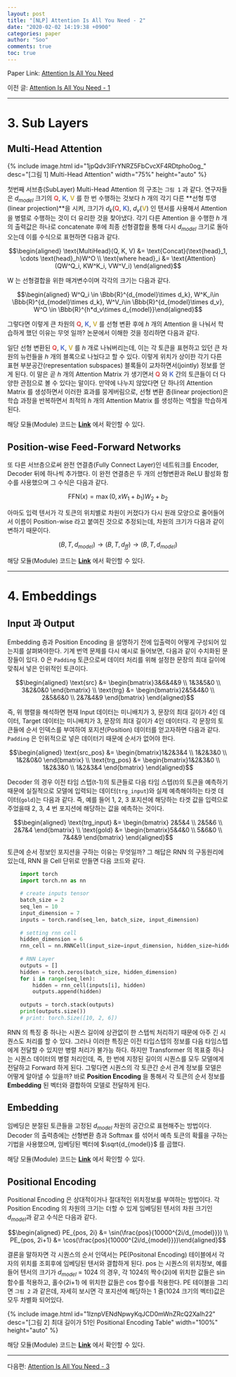 ```yaml
---
layout: post
title: "[NLP] Attention Is All You Need - 2"
date: "2020-02-02 14:19:38 +0900"
categories: paper
author: "Soo"
comments: true
toc: true
---
```


Paper Link: [Attention Is All You Need](https://arxiv.org/abs/1706.03762)

이전 글: [Attention Is All You Need - 1](https://simonjisu.github.io/paper/2020/01/14/attentionisallyouneed.html)

---

# 3. Sub Layers

## Multi-Head Attention

{% include image.html id="1jpQdv3lFrYNRZ5FbCvcXF4RDtpho0og_" desc="[그림 1] Multi-Head Attention" width="75%" height="auto" %}

첫번째 서브층(SubLayer) Multi-Head Attention 의 구조는 `그림 1` 과 같다. 연구자들은 $d_{model}$ 크기의 <span style="color:#e25252">**Q**</span>, <span style="color:#5470cc">**K**</span>, <span style="color:#cfb648">**V**</span> 를 한 번 수행하는 것보다 $h$ 개의 각기 다른 **선형 투영(linear projection)**을 시켜, 크기가 $d_k$(<span style="color:#e25252">**Q**</span>, <span style="color:#5470cc">**K**</span>), $d_v$(<span style="color:#cfb648">**V**</span>) 인 텐서를 사용해서 Attention 을 병렬로 수행하는 것이 더 유리한 것을 찾아냈다. 각기 다른 Attention 을 수행한 $h$ 개의 출력값은 하나로 concatenate 후에 최종 선형결합을 통해 다시 $d_{model}$ 크기로 돌아오는데 이를 수식으로 표현하면 다음과 같다. 

$$\begin{aligned} \text{MultiHead}(Q, K, V) &= \text{Concat}(\text{head}_1, \cdots \text{head}_h)W^O  \\ \text{where head}_i &= \text{Attention}(QW^Q_i, KW^K_i, VW^V_i)  \end{aligned}$$

W 는 선형결합을 위한 매겨변수이며 각각의 크기는 다음과 같다.

$$\begin{aligned} W^Q_i \in \Bbb{R}^{d_{model}\times d_k}, W^K_i\in \Bbb{R}^{d_{model}\times d_k}, W^V_i\in \Bbb{R}^{d_{model}\times d_v}, W^O \in \Bbb{R}^{h*d_v\times d_{model}}\end{aligned}$$

그렇다면 이렇게 큰 차원의 <span style="color:#e25252">**Q**</span>, <span style="color:#5470cc">**K**</span>, <span style="color:#cfb648">**V**</span> 를 선형 변환 후에 $h$ 개의 Attention 을 나눠서 학습하게 했던 이유는 무엇 일까? 논문에서 이해한 것을 정리하면 다음과 같다.

일단 선형 변환된 <span style="color:#e25252">**Q**</span>, <span style="color:#5470cc">**K**</span>, <span style="color:#cfb648">**V**</span> 를 $h$ 개로 나눠버리는데, 이는 각 토큰을 표현하고 있던 큰 차원의 뉴런들을 $h$ 개의 블록으로 나눴다고 할 수 있다. 이렇게 위치가 상이한 각기 다른 표현 부분공간(representation subspaces) 블록들이 교차하면서(jointly) 정보를 얻게 된다. 이 말은 곧 $h$ 개의 Attention Matrix 가 생기면서 <span style="color:#e25252">**Q**</span> 와 <span style="color:#5470cc">**K**</span> 간의 토큰들이 더 다양한 관점으로 볼 수 있다는 말이다. 만약에 나누지 않았다면 단 하나의 Attention Matrix 를 생성하면서 이러한 효과를 뭉게버림으로, 선형 변환 층(linear projection)은 학습 과정을 반복하면서 최적의 $h$ 개의 Attention Matrix 를 생성하는 역할을 학습하게 된다.

해당 모듈(Module) 코드는 [**Link**](https://github.com/simonjisu/annotated-transformer-kr/blob/9c1e4988e5aba3d2b971074590ce49e50c3aa823/transformer/sublayers.py#L11) 에서 확인할 수 있다.


## Position-wise Feed-Forward Networks

또 다른 서브층으로써 완전 연결층(Fully Connect Layer)인 네트워크를 Encoder, Decoder 뒤에 하나씩 추가했다. 이 완전 연결층은 두 개의 선형변환과 ReLU 활성화 함수를 사용했으며 그 수식은 다음과 같다.

$$\text{FFN}(x) = \max(0, xW_1+b_1)W_2+b_2$$

아마도 입력 텐서가 각 토큰의 위치별로 차원이 커졌다가 다시 원래 모양으로 줄어들어서 이름이 Position-wise 라고 붙여진 것으로 추정되는데, 차원의 크기가 다음과 같이 변하기 때문이다.

$$(B, T, d_{model}) \rightarrow(B, T, d_{ff}) \rightarrow (B, T, d_{model})$$

해당 모듈(Module) 코드는 [**Link**](https://github.com/simonjisu/annotated-transformer-kr/blob/9c1e4988e5aba3d2b971074590ce49e50c3aa823/transformer/sublayers.py#L91) 에서 확인할 수 있다.

---

# 4. Embeddings

## Input 과 Output

Embedding 층과 Position Encoding 을 설명하기 전에 입출력이 어떻게 구성되어 있는지를 살펴봐야한다. 기계 번역 문제를 다시 예시로 들어보면, 다음과 같이 수치화된 문장들이 있다. 0 은 `Padding` 토큰으로써 데이터 처리를 위해 설정한 문장의 최대 길이에 맞춰서 넣은 인위적인 토큰이다.

$$\begin{aligned} \text{src} &= \begin{bmatrix}3&6&4&9 \\ 1&3&5&0 \\ 3&2&0&0 \end{bmatrix} \\ \text{trg} &= \begin{bmatrix}2&5&4&0 \\ 2&5&6&0 \\ 2&7&4&9 \end{bmatrix}  \end{aligned}$$

즉, 위 행렬을 해석하면 현재 Input 데이터는 미니배치가 3, 문장의 최대 길이가 4인 데이터, Target 데이터는 미니배치가 3, 문장의 최대 길이가 4인 데이터다. 각 문장의 토큰들에 순서 인덱스를 부여하여 포지션(Position) 데이터를 얻고자하면 다음과 같다. `Padding` 은 인위적으로 넣은 데이터기 때문에 순서가 없어야 한다.

$$\begin{aligned} \text{src_pos} &= \begin{bmatrix}1&2&3&4 \\ 1&2&3&0 \\ 1&2&0&0 \end{bmatrix} \\ \text{trg_pos} &= \begin{bmatrix}1&2&3&0 \\ 1&2&3&0 \\ 1&2&3&4 \end{bmatrix}  \end{aligned}$$

Decoder 의 경우 이전 타임 스텝(t-1)의 토큰들로 다음 타임 스텝(t)의 토큰을 예측하기 때문에 실질적으로 모델에 입력되는 데이터(`trg_input`)와 실제 예측해야하는 타겟 데이터(`gold`)는 다음과 같다. 즉, 예를 들어 1, 2, 3 포지션에 해당하는 타겟 값을 입력으로 주었을때 2, 3, 4 번 포지션에 해당하는 값을 예측하는 것이다.

$$\begin{aligned} \text{trg_input} &= \begin{bmatrix} 2&5&4 \\ 2&5&6 \\ 2&7&4 \end{bmatrix} \\ \text{gold} &= \begin{bmatrix}5&4&0 \\ 5&6&0 \\ 7&4&9 \end{bmatrix}  \end{aligned}$$

토큰에 순서 정보인 포지션을 구하는 이유는 무엇일까? 그 해답은 RNN 의 구동원리에 있는데, RNN 을 Cell 단위로 만들면 다음 코드와 같다.

```python
    import torch
    import torch.nn as nn
    
    # create inputs tensor
    batch_size = 2
    seq_len = 10
    input_dimension = 7
    inputs = torch.rand(seq_len, batch_size, input_dimension)
    
    # setting rnn cell
    hidden_dimension = 6
    rnn_cell = nn.RNNCell(input_size=input_dimension, hidden_size=hidden_dimension)
    
    # RNN Layer
    outputs = []
    hidden = torch.zeros(batch_size, hidden_dimension)
    for i in range(seq_len):
        hidden = rnn_cell(inputs[i], hidden)
        outputs.append(hidden)
    
    outputs = torch.stack(outputs)
    print(outputs.size())
    # print: torch.Size([10, 2, 6])
```

RNN 의 특징 중 하나는 시퀀스 길이에 상관없이 한 스텝씩 처리하기 때문에 아주 긴 시퀀스도 처리를 할 수 있다. 그러나 이러한 특징은 이전 타입스텝의 정보를 다음 타임스텝에게 전달할 수 있지만 병렬 처리가 불가능 하다. 하지만 Transformer 의 목표중 하나는 시퀀스 데이터의 병렬 처리인데, 즉, 한 번에 지정된 길이의 시퀀스를 모두 모델에게 전달하고 Forward 하게 된다. 그렇다면 시퀀스의 각 토큰간 순서 관계 정보를 모델은 어떻게 알아낼 수 있을까? 바로 **Position Encoding** 을 통해서 각 토큰의 순서 정보를 **Embedding** 된 벡터와 결합하여 모델로 전달하게 된다.

## Embedding

임베딩은 분절된 토큰들을 고정된 $d_{model}$ 차원의 공간으로 표현해주는 방법이다. Decoder 의 출력층에는 선형변환 층과 Softmax 를 섞어서 예측 토큰의 확률을 구하는 기법을 사용했으며, 임베딩된 벡터에 $\sqrt{d_{model}}$ 를 곱했다.

해당 모듈(Module) 코드는 [**Link**](https://github.com/simonjisu/annotated-transformer-kr/blob/9c1e4988e5aba3d2b971074590ce49e50c3aa823/transformer/layers.py#L107) 에서 확인할 수 있다.

## Positional Encoding

Positional Encoding 은 상대적이거나 절대적인 위치정보를 부여하는 방법이다. 각 Position Encoding 의 차원의 크기는 더할 수 있게 임베딩된 텐서의 차원 크기인 $d_{model}$과 같고 수식은 다음과 같다.

$$\begin{aligned} PE_{pos, 2i} &= \sin(\frac{pos}{10000^{2i/d_{model}}}) \\ PE_{pos, 2i+1} &= \cos(\frac{pos}{10000^{2i/d_{model}}})\end{aligned}$$

결론을 말하자면 각 시퀀스의 순서 인덱서는 PE(Positonal Encoding) 테이블에서 각자의 위치를 조회후에 임베딩된 텐서와 결합하게 된다. pos 는 시퀀스의 위치정보, 예를 들어 텐서의 크기가 $d_{model}$ = 1024 의 경우, 각 1024의 짝수(2i)에 위치한 값들은 sin 함수를 적용하고, 홀수(2i+1) 에 위치한 값들은 cos 함수를 적용한다. PE 테이블을 그리면 `그림 2` 과 같은데, 자세히 보시면 각 포지션에 해당하는 1 줄(1024 크기의 벡터)값은 모두 차별화 되어있다. 

{% include image.html id="1IznpVENdNpwyKqJCD0mWnZRcQ2XaIh22" desc="[그림 2] 최대 길이가 51인 Positional Encoding Table" width="100%" height="auto" %}

해당 모듈(Module) 코드는 [**Link**](https://github.com/simonjisu/annotated-transformer-kr/blob/9c1e4988e5aba3d2b971074590ce49e50c3aa823/transformer/layers.py#L82) 에서 확인할 수 있다.

---

다음편: [Attention Is All You Need - 3](https://simonjisu.github.io/paper/2020/02/23/attentionisallyouneed3.html)